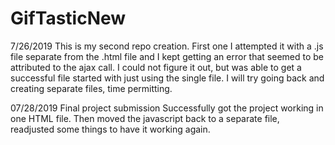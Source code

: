 # GifTasticNew
7/26/2019
This is my second repo creation. First one I attempted it with a .js file separate from the .html file and I kept getting an error that seemed to be attributed to the ajax call. I could not figure it out, but was able to get a successful file started with just using the single file. I will try going back and creating separate files, time permitting.

07/28/2019
Final project submission
Successfully got the project working in one HTML file. Then moved the javascript back to a separate file, readjusted some things to have it working again. 

